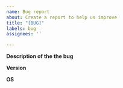 ```yaml
---
name: Bug report
about: Create a report to help us improve
title: "[BUG]"
labels: bug
assignees: ''

---
```


**Description of the the bug**


**Version**

**OS**
